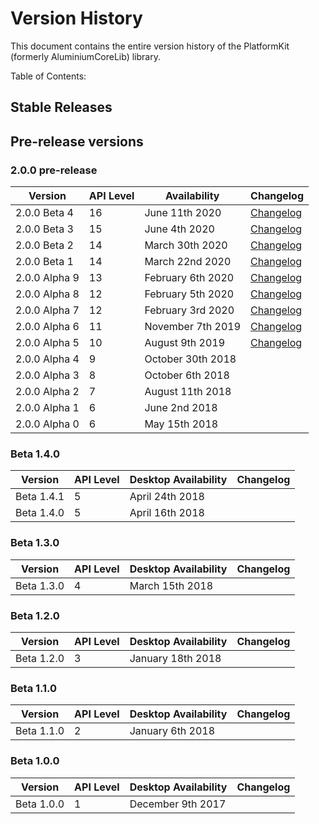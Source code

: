 # Version History
This document contains the entire version history of the PlatformKit (formerly AluminiumCoreLib) library.

Table of Contents:

## Stable Releases

## Pre-release versions 

### 2.0.0 pre-release
 
| Version | API Level| Availability | Changelog |
|---------|--------------|-----------|--|
| 2.0.0 Beta 4 | 16 | June 11th 2020 | [Changelog](https://github.com/AluminiumTech/PlatformKit/releases/tag/2.0.0-beta4)
| 2.0.0 Beta 3 | 15 | June 4th 2020 | [Changelog](https://github.com/AluminiumTech/PlatformKit/releases/tag/2.0.0-beta3)
| 2.0.0 Beta 2 | 14 | March 30th 2020 | [Changelog](https://github.com/AluminiumTech/PlatformKit/releases/tag/2.0.0-beta2)
| 2.0.0 Beta 1 | 14 | March 22nd 2020 | [Changelog](https://github.com/AluminiumTech/PlatformKit/releases/tag/2.0.0-beta1)
| 2.0.0 Alpha 9 | 13 | February 6th 2020 | [Changelog](https://github.com/AluminiumTech/AluminiumCoreLib/releases/tag/2.0.0-alpha9)
| 2.0.0 Alpha 8 | 12 |  February 5th 2020 | [Changelog](https://github.com/AluminiumTech/AluminiumCoreLib/releases/tag/2.0.0-alpha8)|
| 2.0.0 Alpha 7 | 12 | February 3rd 2020 | [Changelog](https://github.com/AluminiumTech/AluminiumCoreLib/releases/tag/2.0.0-alpha7)|
| 2.0.0 Alpha 6 | 11 |  November 7th 2019 | [Changelog](https://github.com/AluminiumTech/AluminiumCoreLib/releases/tag/2.0.0-alpha6)|
| 2.0.0 Alpha 5 | 10 | August 9th 2019 | [Changelog](https://github.com/AluminiumTech/AluminiumCoreLib/releases/tag/2.0.0-alpha5)|
| 2.0.0 Alpha 4 | 9 | October 30th 2018 | |
| 2.0.0 Alpha 3 | 8 | October 6th 2018 | |
| 2.0.0 Alpha 2 | 7 | August 11th 2018 | |
| 2.0.0 Alpha 1 | 6 | June 2nd 2018 | |
| 2.0.0 Alpha 0 | 6 | May 15th 2018 | |

### Beta 1.4.0

| Version | API Level | Desktop Availability | Changelog |
|---------|--------|--------------|-----------|
| Beta 1.4.1 | 5 | April 24th 2018 | |
| Beta 1.4.0 | 5 | April 16th 2018 | |

### Beta 1.3.0

| Version | API Level | Desktop Availability | Changelog |
|---------|------------|----------|-----------|
| Beta 1.3.0 | 4 | March 15th 2018 | |

### Beta 1.2.0

| Version | API Level | Desktop Availability | Changelog |
|---------|-----------|-----------|-----------|
| Beta 1.2.0 | 3 | January 18th 2018 | |

### Beta 1.1.0

| Version | API Level | Desktop Availability | Changelog |
|---------|------------|----------|-----------|
| Beta 1.1.0 | 2 | January 6th 2018 | |

### Beta 1.0.0

| Version | API Level | Desktop Availability | Changelog |
|---------|------------|----------|-----------|
| Beta 1.0.0 | 1 | December 9th 2017 | |
